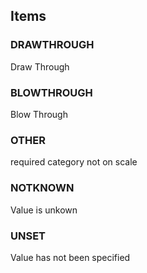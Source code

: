 

<!-- end of short definition -->
## Items

### DRAWTHROUGH
Draw Through

### BLOWTHROUGH
Blow Through

### OTHER
required category not on scale

### NOTKNOWN
Value is unkown

### UNSET
Value has not been specified
